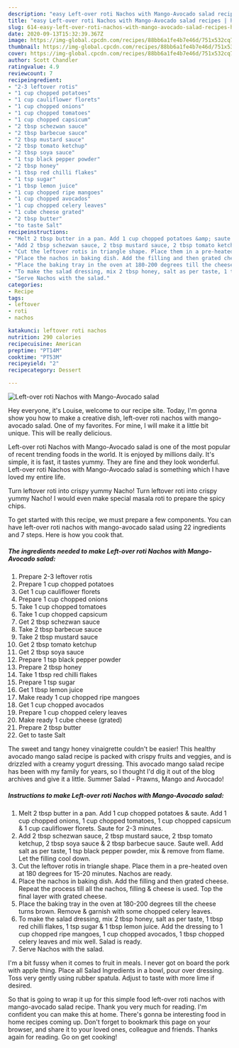 ```yaml
---
description: "easy Left-over roti Nachos with Mango-Avocado salad recipes | how long to cook Left-over roti Nachos with Mango-Avocado salad"
title: "easy Left-over roti Nachos with Mango-Avocado salad recipes | how long to cook Left-over roti Nachos with Mango-Avocado salad"
slug: 614-easy-left-over-roti-nachos-with-mango-avocado-salad-recipes-how-long-to-cook-left-over-roti-nachos-with-mango-avocado-salad
date: 2020-09-13T15:32:39.367Z
image: https://img-global.cpcdn.com/recipes/88bb6a1fe4b7e46d/751x532cq70/left-over-roti-nachos-with-mango-avocado-salad-recipe-main-photo.jpg
thumbnail: https://img-global.cpcdn.com/recipes/88bb6a1fe4b7e46d/751x532cq70/left-over-roti-nachos-with-mango-avocado-salad-recipe-main-photo.jpg
cover: https://img-global.cpcdn.com/recipes/88bb6a1fe4b7e46d/751x532cq70/left-over-roti-nachos-with-mango-avocado-salad-recipe-main-photo.jpg
author: Scott Chandler
ratingvalue: 4.9
reviewcount: 7
recipeingredient:
- "2-3 leftover rotis"
- "1 cup chopped potatoes"
- "1 cup cauliflower florets"
- "1 cup chopped onions"
- "1 cup chopped tomatoes"
- "1 cup chopped capsicum"
- "2 tbsp schezwan sauce"
- "2 tbsp barbecue sauce"
- "2 tbsp mustard sauce"
- "2 tbsp tomato ketchup"
- "2 tbsp soya sauce"
- "1 tsp black pepper powder"
- "2 tbsp honey"
- "1 tbsp red chilli flakes"
- "1 tsp sugar"
- "1 tbsp lemon juice"
- "1 cup chopped ripe mangoes"
- "1 cup chopped avocados"
- "1 cup chopped celery leaves"
- "1 cube cheese grated"
- "2 tbsp butter"
- "to taste Salt"
recipeinstructions:
- "Melt 2 tbsp butter in a pan. Add 1 cup chopped potatoes &amp; saute. Add 1 cup chopped onions, 1 cup chopped tomatoes, 1 cup chopped capsicum &amp; 1 cup cauliflower florets. Saute for 2-3 minutes."
- "Add 2 tbsp schezwan sauce, 2 tbsp mustard sauce, 2 tbsp tomato ketchup, 2 tbsp soya sauce &amp; 2 tbsp barbecue sauce. Saute well. Add salt as per taste, 1 tsp black pepper powder, mix &amp; remove from flame. Let the filling cool down."
- "Cut the leftover rotis in triangle shape. Place them in a pre-heated oven at 180 degrees for 15-20 minutes. Nachos are ready."
- "Place the nachos in baking dish. Add the filling and then grated cheese. Repeat the process till all the nachos, filling &amp; cheese is used. Top the final layer with grated cheese."
- "Place the baking tray in the oven at 180-200 degrees till the cheese turns brown. Remove &amp; garnish with some chopped celery leaves."
- "To make the salad dressing, mix 2 tbsp honey, salt as per taste, 1 tbsp red chilli flakes, 1 tsp sugar &amp; 1 tbsp lemon juice. Add the dressing to 1 cup chopped ripe mangoes, 1 cup chopped avocados, 1 tbsp chopped celery leaves and mix well. Salad is ready."
- "Serve Nachos with the salad."
categories:
- Recipe
tags:
- leftover
- roti
- nachos

katakunci: leftover roti nachos 
nutrition: 290 calories
recipecuisine: American
preptime: "PT14M"
cooktime: "PT53M"
recipeyield: "2"
recipecategory: Dessert

---
```



![Left-over roti Nachos with Mango-Avocado salad](https://img-global.cpcdn.com/recipes/88bb6a1fe4b7e46d/751x532cq70/left-over-roti-nachos-with-mango-avocado-salad-recipe-main-photo.jpg)

Hey everyone, it's Louise, welcome to our recipe site. Today, I'm gonna show you how to make a creative dish, left-over roti nachos with mango-avocado salad. One of my favorites. For mine, I will make it a little bit unique. This will be really delicious.

Left-over roti Nachos with Mango-Avocado salad is one of the most popular of recent trending foods in the world. It is enjoyed by millions daily. It's simple, it is fast, it tastes yummy. They are fine and they look wonderful. Left-over roti Nachos with Mango-Avocado salad is something which I have loved my entire life.

Turn leftover roti into crispy yummy Nacho! Turn leftover roti into crispy yummy Nacho! I would even make special masala roti to prepare the spicy chips.


To get started with this recipe, we must prepare a few components. You can have left-over roti nachos with mango-avocado salad using 22 ingredients and 7 steps. Here is how you cook that.

<!--inarticleads1-->

##### The ingredients needed to make Left-over roti Nachos with Mango-Avocado salad:

1. Prepare 2-3 leftover rotis
1. Prepare 1 cup chopped potatoes
1. Get 1 cup cauliflower florets
1. Prepare 1 cup chopped onions
1. Take 1 cup chopped tomatoes
1. Take 1 cup chopped capsicum
1. Get 2 tbsp schezwan sauce
1. Take 2 tbsp barbecue sauce
1. Take 2 tbsp mustard sauce
1. Get 2 tbsp tomato ketchup
1. Get 2 tbsp soya sauce
1. Prepare 1 tsp black pepper powder
1. Prepare 2 tbsp honey
1. Take 1 tbsp red chilli flakes
1. Prepare 1 tsp sugar
1. Get 1 tbsp lemon juice
1. Make ready 1 cup chopped ripe mangoes
1. Get 1 cup chopped avocados
1. Prepare 1 cup chopped celery leaves
1. Make ready 1 cube cheese (grated)
1. Prepare 2 tbsp butter
1. Get to taste Salt


The sweet and tangy honey vinaigrette couldn&#39;t be easier! This healthy avocado mango salad recipe is packed with crispy fruits and veggies, and is drizzled with a creamy yogurt dressing. This avocado mango salad recipe has been with my family for years, so I thought I&#39;d dig it out of the blog archives and give it a little. Summer Salad - Prawns, Mango and Avocado! 

<!--inarticleads2-->

##### Instructions to make Left-over roti Nachos with Mango-Avocado salad:

1. Melt 2 tbsp butter in a pan. Add 1 cup chopped potatoes &amp; saute. Add 1 cup chopped onions, 1 cup chopped tomatoes, 1 cup chopped capsicum &amp; 1 cup cauliflower florets. Saute for 2-3 minutes.
1. Add 2 tbsp schezwan sauce, 2 tbsp mustard sauce, 2 tbsp tomato ketchup, 2 tbsp soya sauce &amp; 2 tbsp barbecue sauce. Saute well. Add salt as per taste, 1 tsp black pepper powder, mix &amp; remove from flame. Let the filling cool down.
1. Cut the leftover rotis in triangle shape. Place them in a pre-heated oven at 180 degrees for 15-20 minutes. Nachos are ready.
1. Place the nachos in baking dish. Add the filling and then grated cheese. Repeat the process till all the nachos, filling &amp; cheese is used. Top the final layer with grated cheese.
1. Place the baking tray in the oven at 180-200 degrees till the cheese turns brown. Remove &amp; garnish with some chopped celery leaves.
1. To make the salad dressing, mix 2 tbsp honey, salt as per taste, 1 tbsp red chilli flakes, 1 tsp sugar &amp; 1 tbsp lemon juice. Add the dressing to 1 cup chopped ripe mangoes, 1 cup chopped avocados, 1 tbsp chopped celery leaves and mix well. Salad is ready.
1. Serve Nachos with the salad.


I&#39;m a bit fussy when it comes to fruit in meals. I never got on board the pork with apple thing. Place all Salad Ingredients in a bowl, pour over dressing. Toss very gently using rubber spatula. Adjust to taste with more lime if desired. 

So that is going to wrap it up for this simple food left-over roti nachos with mango-avocado salad recipe. Thank you very much for reading. I'm confident you can make this at home. There's gonna be interesting food in home recipes coming up. Don't forget to bookmark this page on your browser, and share it to your loved ones, colleague and friends. Thanks again for reading. Go on get cooking!
